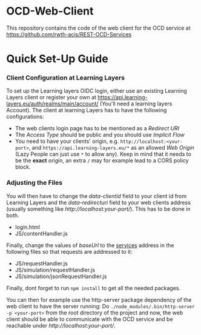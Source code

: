 # OCD-Web-Client
This repository contains the code of the web client for the OCD service at https://github.com/rwth-acis/REST-OCD-Services

# Quick Set-Up Guide
### Client Configuration at Learning Layers
To set up the Learning layers OIDC login, either use an existing Learning Layers client or register your own at https://api.learning-layers.eu/auth/realms/main/account/ (You'll need a learning layers Account).
The client at learning Layers has to have the following configurations:
* The web clients login page has to be mentioned as a _Redirect URI_
* The _Access Type_ should be public and you should use _Implicit Flow_
* You need to have your clients' origin, e.g. ``http://localhost:<your-port>``, and ``https://api.learning-layers.eu/*`` as an allowed _Web Origin_ (Lazy People can just use ``*`` to allow any). Keep in mind that it needs to be the **exact** origin, an extra ``/`` may for example lead to a CORS policy block.

### Adjusting the Files
You will then have to change the _data-clientid_ field to your client id from Learning Layers and the _data-redirecturi_ field to your web clients address (usually something like _http://localhost:your-port/_). This has to be done in both.
* login.html
* JS/contentHandler.js

Finally, change the values of _baseUrl_ to the [services](https://github.com/rwth-acis/REST-OCD-Services) address in the following files so that requests are addressed to it:
* JS/requestHandler.js
* JS/simulation/requestHandler.js
* JS/simulation/jsonRequestHandler.js

Finally, dont forget to run ``npm install`` to get all the needed packages. 

You can then for example use the http-server package dependency of the web client to have the server running: Do ``./node_modules/.bin/http-server -p <your-port>`` from the root directory of the project and now, the web client should be able to communicate with the OCD service and be reachable under _http://localhost:your-port/_.
